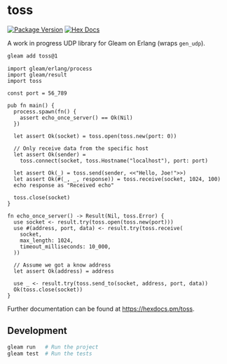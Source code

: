 # toss

[![Package Version](https://img.shields.io/hexpm/v/toss)](https://hex.pm/packages/toss)
[![Hex Docs](https://img.shields.io/badge/hex-docs-ffaff3)](https://hexdocs.pm/toss/)

A work in progress UDP library for Gleam on Erlang (wraps `gen_udp`).

```sh
gleam add toss@1
```
```gleam
import gleam/erlang/process
import gleam/result
import toss

const port = 56_789

pub fn main() {
  process.spawn(fn() {
    assert echo_once_server() == Ok(Nil)
  })

  let assert Ok(socket) = toss.open(toss.new(port: 0))

  // Only receive data from the specific host
  let assert Ok(sender) =
    toss.connect(socket, toss.Hostname("localhost"), port: port)

  let assert Ok(_) = toss.send(sender, <<"Hello, Joe!">>)
  let assert Ok(#(_, _, response)) = toss.receive(socket, 1024, 100)
  echo response as "Received echo"

  toss.close(socket)
}

fn echo_once_server() -> Result(Nil, toss.Error) {
  use socket <- result.try(toss.open(toss.new(port)))
  use #(address, port, data) <- result.try(toss.receive(
    socket,
    max_length: 1024,
    timeout_milliseconds: 10_000,
  ))

  // Assume we got a know address
  let assert Ok(address) = address

  use _ <- result.try(toss.send_to(socket, address, port, data))
  Ok(toss.close(socket))
}
```

Further documentation can be found at <https://hexdocs.pm/toss>.

## Development

```sh
gleam run   # Run the project
gleam test  # Run the tests
```
